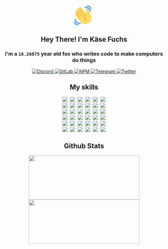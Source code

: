 <div><p align=center><img src=./resources/images/wave.gif width=64px height=64px></p><h2 align=center>Hey There! I'm Käse Fuchs</h2><h3 align=center>I'm a <code>18.26875</code> year old fox who writes code to make computers do things</h3><p align=center><a href=https://discord.com/users/507526681125322772><img alt=Discord src="https://img.shields.io/badge/Discord-5865F2?logo=discord&logoColor=white&style=flat-square#295ddf4c82f0fe2437d8857dc14c9282"> </a><a href=https://gitlab.com/kasefuchs><img alt=GitLab src="https://img.shields.io/badge/GitLab-330F63?logo=gitlab&logoColor=white&style=flat-square#295ddf4c82f0fe2437d8857dc14c9282"> </a><a href=https://npmjs.com/~kasefuchs><img alt=NPM src="https://img.shields.io/badge/NPM-CB3837?logo=npm&logoColor=white&style=flat-square#295ddf4c82f0fe2437d8857dc14c9282"> </a><a href=https://t.me/kasefuchs><img alt=Telegram src="https://img.shields.io/badge/Telegram-2CA5E0?logo=telegram&logoColor=white&style=flat-square#295ddf4c82f0fe2437d8857dc14c9282"> </a><a href=https://twitter.com/kasefuchs><img alt=Twitter src="https://img.shields.io/badge/Twitter-1DA1F2?logo=twitter&logoColor=white&style=flat-square#295ddf4c82f0fe2437d8857dc14c9282"></a></p><h2 align=center>My skills</h2><p align=center><a href=https://aws.amazon.com/ ><picture><source srcset="https://skillicons.dev/icons?i=aws&theme=dark#295ddf4c82f0fe2437d8857dc14c9282" media="(prefers-color-scheme: dark)"><source srcset="https://skillicons.dev/icons?i=aws&theme=light#295ddf4c82f0fe2437d8857dc14c9282" media="(prefers-color-scheme: light), (prefers-color-scheme: no-preference)"><img src="https://skillicons.dev/icons?i=aws&theme=light#295ddf4c82f0fe2437d8857dc14c9282"></picture></a>&nbsp;&nbsp;<a href=https://en.wikipedia.org/wiki/Bash_(Unix_shell)><picture><source srcset="https://skillicons.dev/icons?i=bash&theme=dark#295ddf4c82f0fe2437d8857dc14c9282" media="(prefers-color-scheme: dark)"><source srcset="https://skillicons.dev/icons?i=bash&theme=light#295ddf4c82f0fe2437d8857dc14c9282" media="(prefers-color-scheme: light), (prefers-color-scheme: no-preference)"><img src="https://skillicons.dev/icons?i=bash&theme=light#295ddf4c82f0fe2437d8857dc14c9282"></picture></a>&nbsp;&nbsp;<a href=https://discord.com/developers/docs><picture><source srcset="https://skillicons.dev/icons?i=bots&theme=dark#295ddf4c82f0fe2437d8857dc14c9282" media="(prefers-color-scheme: dark)"><source srcset="https://skillicons.dev/icons?i=bots&theme=light#295ddf4c82f0fe2437d8857dc14c9282" media="(prefers-color-scheme: light), (prefers-color-scheme: no-preference)"><img src="https://skillicons.dev/icons?i=bots&theme=light#295ddf4c82f0fe2437d8857dc14c9282"></picture></a>&nbsp;&nbsp;<a href=https://www.cloudflare.com/ ><picture><source srcset="https://skillicons.dev/icons?i=cloudflare&theme=dark#295ddf4c82f0fe2437d8857dc14c9282" media="(prefers-color-scheme: dark)"><source srcset="https://skillicons.dev/icons?i=cloudflare&theme=light#295ddf4c82f0fe2437d8857dc14c9282" media="(prefers-color-scheme: light), (prefers-color-scheme: no-preference)"><img src="https://skillicons.dev/icons?i=cloudflare&theme=light#295ddf4c82f0fe2437d8857dc14c9282"></picture></a>&nbsp;&nbsp;<a href=https://en.wikipedia.org/wiki/CSS><picture><source srcset="https://skillicons.dev/icons?i=css&theme=dark#295ddf4c82f0fe2437d8857dc14c9282" media="(prefers-color-scheme: dark)"><source srcset="https://skillicons.dev/icons?i=css&theme=light#295ddf4c82f0fe2437d8857dc14c9282" media="(prefers-color-scheme: light), (prefers-color-scheme: no-preference)"><img src="https://skillicons.dev/icons?i=css&theme=light#295ddf4c82f0fe2437d8857dc14c9282"></picture></a>&nbsp;&nbsp;<a href=https://www.docker.com/ ><picture><source srcset="https://skillicons.dev/icons?i=docker&theme=dark#295ddf4c82f0fe2437d8857dc14c9282" media="(prefers-color-scheme: dark)"><source srcset="https://skillicons.dev/icons?i=docker&theme=light#295ddf4c82f0fe2437d8857dc14c9282" media="(prefers-color-scheme: light), (prefers-color-scheme: no-preference)"><img src="https://skillicons.dev/icons?i=docker&theme=light#295ddf4c82f0fe2437d8857dc14c9282"></picture></a><br><a href=https://www.electronjs.org/ ><picture><source srcset="https://skillicons.dev/icons?i=electron&theme=dark#295ddf4c82f0fe2437d8857dc14c9282" media="(prefers-color-scheme: dark)"><source srcset="https://skillicons.dev/icons?i=electron&theme=light#295ddf4c82f0fe2437d8857dc14c9282" media="(prefers-color-scheme: light), (prefers-color-scheme: no-preference)"><img src="https://skillicons.dev/icons?i=electron&theme=light#295ddf4c82f0fe2437d8857dc14c9282"></picture></a>&nbsp;&nbsp;<a href=https://expressjs.com/ ><picture><source srcset="https://skillicons.dev/icons?i=express&theme=dark#295ddf4c82f0fe2437d8857dc14c9282" media="(prefers-color-scheme: dark)"><source srcset="https://skillicons.dev/icons?i=express&theme=light#295ddf4c82f0fe2437d8857dc14c9282" media="(prefers-color-scheme: light), (prefers-color-scheme: no-preference)"><img src="https://skillicons.dev/icons?i=express&theme=light#295ddf4c82f0fe2437d8857dc14c9282"></picture></a>&nbsp;&nbsp;<a href=https://www.figma.com/ ><picture><source srcset="https://skillicons.dev/icons?i=figma&theme=dark#295ddf4c82f0fe2437d8857dc14c9282" media="(prefers-color-scheme: dark)"><source srcset="https://skillicons.dev/icons?i=figma&theme=light#295ddf4c82f0fe2437d8857dc14c9282" media="(prefers-color-scheme: light), (prefers-color-scheme: no-preference)"><img src="https://skillicons.dev/icons?i=figma&theme=light#295ddf4c82f0fe2437d8857dc14c9282"></picture></a>&nbsp;&nbsp;<a href=https://firebase.google.com/ ><picture><source srcset="https://skillicons.dev/icons?i=firebase&theme=dark#295ddf4c82f0fe2437d8857dc14c9282" media="(prefers-color-scheme: dark)"><source srcset="https://skillicons.dev/icons?i=firebase&theme=light#295ddf4c82f0fe2437d8857dc14c9282" media="(prefers-color-scheme: light), (prefers-color-scheme: no-preference)"><img src="https://skillicons.dev/icons?i=firebase&theme=light#295ddf4c82f0fe2437d8857dc14c9282"></picture></a>&nbsp;&nbsp;<a href=https://flask.palletsprojects.com/ ><picture><source srcset="https://skillicons.dev/icons?i=flask&theme=dark#295ddf4c82f0fe2437d8857dc14c9282" media="(prefers-color-scheme: dark)"><source srcset="https://skillicons.dev/icons?i=flask&theme=light#295ddf4c82f0fe2437d8857dc14c9282" media="(prefers-color-scheme: light), (prefers-color-scheme: no-preference)"><img src="https://skillicons.dev/icons?i=flask&theme=light#295ddf4c82f0fe2437d8857dc14c9282"></picture></a>&nbsp;&nbsp;<a href=https://cloud.google.com/ ><picture><source srcset="https://skillicons.dev/icons?i=gcp&theme=dark#295ddf4c82f0fe2437d8857dc14c9282" media="(prefers-color-scheme: dark)"><source srcset="https://skillicons.dev/icons?i=gcp&theme=light#295ddf4c82f0fe2437d8857dc14c9282" media="(prefers-color-scheme: light), (prefers-color-scheme: no-preference)"><img src="https://skillicons.dev/icons?i=gcp&theme=light#295ddf4c82f0fe2437d8857dc14c9282"></picture></a><br><a href=https://git-scm.com/ ><picture><source srcset="https://skillicons.dev/icons?i=git&theme=dark#295ddf4c82f0fe2437d8857dc14c9282" media="(prefers-color-scheme: dark)"><source srcset="https://skillicons.dev/icons?i=git&theme=light#295ddf4c82f0fe2437d8857dc14c9282" media="(prefers-color-scheme: light), (prefers-color-scheme: no-preference)"><img src="https://skillicons.dev/icons?i=git&theme=light#295ddf4c82f0fe2437d8857dc14c9282"></picture></a>&nbsp;&nbsp;<a href=https://github.com/ ><picture><source srcset="https://skillicons.dev/icons?i=github&theme=dark#295ddf4c82f0fe2437d8857dc14c9282" media="(prefers-color-scheme: dark)"><source srcset="https://skillicons.dev/icons?i=github&theme=light#295ddf4c82f0fe2437d8857dc14c9282" media="(prefers-color-scheme: light), (prefers-color-scheme: no-preference)"><img src="https://skillicons.dev/icons?i=github&theme=light#295ddf4c82f0fe2437d8857dc14c9282"></picture></a>&nbsp;&nbsp;<a href=https://gitlab.com/ ><picture><source srcset="https://skillicons.dev/icons?i=gitlab&theme=dark#295ddf4c82f0fe2437d8857dc14c9282" media="(prefers-color-scheme: dark)"><source srcset="https://skillicons.dev/icons?i=gitlab&theme=light#295ddf4c82f0fe2437d8857dc14c9282" media="(prefers-color-scheme: light), (prefers-color-scheme: no-preference)"><img src="https://skillicons.dev/icons?i=gitlab&theme=light#295ddf4c82f0fe2437d8857dc14c9282"></picture></a>&nbsp;&nbsp;<a href=https://www.heroku.com/ ><picture><source srcset="https://skillicons.dev/icons?i=heroku&theme=dark#295ddf4c82f0fe2437d8857dc14c9282" media="(prefers-color-scheme: dark)"><source srcset="https://skillicons.dev/icons?i=heroku&theme=light#295ddf4c82f0fe2437d8857dc14c9282" media="(prefers-color-scheme: light), (prefers-color-scheme: no-preference)"><img src="https://skillicons.dev/icons?i=heroku&theme=light#295ddf4c82f0fe2437d8857dc14c9282"></picture></a>&nbsp;&nbsp;<a href=https://en.wikipedia.org/wiki/HTML><picture><source srcset="https://skillicons.dev/icons?i=html&theme=dark#295ddf4c82f0fe2437d8857dc14c9282" media="(prefers-color-scheme: dark)"><source srcset="https://skillicons.dev/icons?i=html&theme=light#295ddf4c82f0fe2437d8857dc14c9282" media="(prefers-color-scheme: light), (prefers-color-scheme: no-preference)"><img src="https://skillicons.dev/icons?i=html&theme=light#295ddf4c82f0fe2437d8857dc14c9282"></picture></a>&nbsp;&nbsp;<a href=https://en.wikipedia.org/wiki/JavaScript><picture><source srcset="https://skillicons.dev/icons?i=js&theme=dark#295ddf4c82f0fe2437d8857dc14c9282" media="(prefers-color-scheme: dark)"><source srcset="https://skillicons.dev/icons?i=js&theme=light#295ddf4c82f0fe2437d8857dc14c9282" media="(prefers-color-scheme: light), (prefers-color-scheme: no-preference)"><img src="https://skillicons.dev/icons?i=js&theme=light#295ddf4c82f0fe2437d8857dc14c9282"></picture></a><br><a href=https://en.wikipedia.org/wiki/Linux><picture><source srcset="https://skillicons.dev/icons?i=linux&theme=dark#295ddf4c82f0fe2437d8857dc14c9282" media="(prefers-color-scheme: dark)"><source srcset="https://skillicons.dev/icons?i=linux&theme=light#295ddf4c82f0fe2437d8857dc14c9282" media="(prefers-color-scheme: light), (prefers-color-scheme: no-preference)"><img src="https://skillicons.dev/icons?i=linux&theme=light#295ddf4c82f0fe2437d8857dc14c9282"></picture></a>&nbsp;&nbsp;<a href=https://mui.com/ ><picture><source srcset="https://skillicons.dev/icons?i=materialui&theme=dark#295ddf4c82f0fe2437d8857dc14c9282" media="(prefers-color-scheme: dark)"><source srcset="https://skillicons.dev/icons?i=materialui&theme=light#295ddf4c82f0fe2437d8857dc14c9282" media="(prefers-color-scheme: light), (prefers-color-scheme: no-preference)"><img src="https://skillicons.dev/icons?i=materialui&theme=light#295ddf4c82f0fe2437d8857dc14c9282"></picture></a>&nbsp;&nbsp;<a href=https://en.wikipedia.org/wiki/Markdown><picture><source srcset="https://skillicons.dev/icons?i=md&theme=dark#295ddf4c82f0fe2437d8857dc14c9282" media="(prefers-color-scheme: dark)"><source srcset="https://skillicons.dev/icons?i=md&theme=light#295ddf4c82f0fe2437d8857dc14c9282" media="(prefers-color-scheme: light), (prefers-color-scheme: no-preference)"><img src="https://skillicons.dev/icons?i=md&theme=light#295ddf4c82f0fe2437d8857dc14c9282"></picture></a>&nbsp;&nbsp;<a href=https://www.mongodb.com/ ><picture><source srcset="https://skillicons.dev/icons?i=mongodb&theme=dark#295ddf4c82f0fe2437d8857dc14c9282" media="(prefers-color-scheme: dark)"><source srcset="https://skillicons.dev/icons?i=mongodb&theme=light#295ddf4c82f0fe2437d8857dc14c9282" media="(prefers-color-scheme: light), (prefers-color-scheme: no-preference)"><img src="https://skillicons.dev/icons?i=mongodb&theme=light#295ddf4c82f0fe2437d8857dc14c9282"></picture></a>&nbsp;&nbsp;<a href=https://www.mysql.com/ ><picture><source srcset="https://skillicons.dev/icons?i=mysql&theme=dark#295ddf4c82f0fe2437d8857dc14c9282" media="(prefers-color-scheme: dark)"><source srcset="https://skillicons.dev/icons?i=mysql&theme=light#295ddf4c82f0fe2437d8857dc14c9282" media="(prefers-color-scheme: light), (prefers-color-scheme: no-preference)"><img src="https://skillicons.dev/icons?i=mysql&theme=light#295ddf4c82f0fe2437d8857dc14c9282"></picture></a>&nbsp;&nbsp;<a href=https://nextjs.org/ ><picture><source srcset="https://skillicons.dev/icons?i=nextjs&theme=dark#295ddf4c82f0fe2437d8857dc14c9282" media="(prefers-color-scheme: dark)"><source srcset="https://skillicons.dev/icons?i=nextjs&theme=light#295ddf4c82f0fe2437d8857dc14c9282" media="(prefers-color-scheme: light), (prefers-color-scheme: no-preference)"><img src="https://skillicons.dev/icons?i=nextjs&theme=light#295ddf4c82f0fe2437d8857dc14c9282"></picture></a><br><a href=https://nodejs.org/en/ ><picture><source srcset="https://skillicons.dev/icons?i=nodejs&theme=dark#295ddf4c82f0fe2437d8857dc14c9282" media="(prefers-color-scheme: dark)"><source srcset="https://skillicons.dev/icons?i=nodejs&theme=light#295ddf4c82f0fe2437d8857dc14c9282" media="(prefers-color-scheme: light), (prefers-color-scheme: no-preference)"><img src="https://skillicons.dev/icons?i=nodejs&theme=light#295ddf4c82f0fe2437d8857dc14c9282"></picture></a>&nbsp;&nbsp;<a href=https://www.postgresql.org/ ><picture><source srcset="https://skillicons.dev/icons?i=postgres&theme=dark#295ddf4c82f0fe2437d8857dc14c9282" media="(prefers-color-scheme: dark)"><source srcset="https://skillicons.dev/icons?i=postgres&theme=light#295ddf4c82f0fe2437d8857dc14c9282" media="(prefers-color-scheme: light), (prefers-color-scheme: no-preference)"><img src="https://skillicons.dev/icons?i=postgres&theme=light#295ddf4c82f0fe2437d8857dc14c9282"></picture></a>&nbsp;&nbsp;<a href=https://learn.microsoft.com/en-us/powershell/ ><picture><source srcset="https://skillicons.dev/icons?i=powershell&theme=dark#295ddf4c82f0fe2437d8857dc14c9282" media="(prefers-color-scheme: dark)"><source srcset="https://skillicons.dev/icons?i=powershell&theme=light#295ddf4c82f0fe2437d8857dc14c9282" media="(prefers-color-scheme: light), (prefers-color-scheme: no-preference)"><img src="https://skillicons.dev/icons?i=powershell&theme=light#295ddf4c82f0fe2437d8857dc14c9282"></picture></a>&nbsp;&nbsp;<a href=https://www.python.org/ ><picture><source srcset="https://skillicons.dev/icons?i=py&theme=dark#295ddf4c82f0fe2437d8857dc14c9282" media="(prefers-color-scheme: dark)"><source srcset="https://skillicons.dev/icons?i=py&theme=light#295ddf4c82f0fe2437d8857dc14c9282" media="(prefers-color-scheme: light), (prefers-color-scheme: no-preference)"><img src="https://skillicons.dev/icons?i=py&theme=light#295ddf4c82f0fe2437d8857dc14c9282"></picture></a>&nbsp;&nbsp;<a href=https://www.raspberrypi.org/ ><picture><source srcset="https://skillicons.dev/icons?i=raspberrypi&theme=dark#295ddf4c82f0fe2437d8857dc14c9282" media="(prefers-color-scheme: dark)"><source srcset="https://skillicons.dev/icons?i=raspberrypi&theme=light#295ddf4c82f0fe2437d8857dc14c9282" media="(prefers-color-scheme: light), (prefers-color-scheme: no-preference)"><img src="https://skillicons.dev/icons?i=raspberrypi&theme=light#295ddf4c82f0fe2437d8857dc14c9282"></picture></a>&nbsp;&nbsp;<a href=https://reactjs.org/ ><picture><source srcset="https://skillicons.dev/icons?i=react&theme=dark#295ddf4c82f0fe2437d8857dc14c9282" media="(prefers-color-scheme: dark)"><source srcset="https://skillicons.dev/icons?i=react&theme=light#295ddf4c82f0fe2437d8857dc14c9282" media="(prefers-color-scheme: light), (prefers-color-scheme: no-preference)"><img src="https://skillicons.dev/icons?i=react&theme=light#295ddf4c82f0fe2437d8857dc14c9282"></picture></a><br><a href=https://redux.js.org/ ><picture><source srcset="https://skillicons.dev/icons?i=redux&theme=dark#295ddf4c82f0fe2437d8857dc14c9282" media="(prefers-color-scheme: dark)"><source srcset="https://skillicons.dev/icons?i=redux&theme=light#295ddf4c82f0fe2437d8857dc14c9282" media="(prefers-color-scheme: light), (prefers-color-scheme: no-preference)"><img src="https://skillicons.dev/icons?i=redux&theme=light#295ddf4c82f0fe2437d8857dc14c9282"></picture></a>&nbsp;&nbsp;<a href=https://en.wikipedia.org/wiki/Regular_expression><picture><source srcset="https://skillicons.dev/icons?i=regex&theme=dark#295ddf4c82f0fe2437d8857dc14c9282" media="(prefers-color-scheme: dark)"><source srcset="https://skillicons.dev/icons?i=regex&theme=light#295ddf4c82f0fe2437d8857dc14c9282" media="(prefers-color-scheme: light), (prefers-color-scheme: no-preference)"><img src="https://skillicons.dev/icons?i=regex&theme=light#295ddf4c82f0fe2437d8857dc14c9282"></picture></a>&nbsp;&nbsp;<a href=https://en.wikipedia.org/wiki/Sass_(stylesheet_language)><picture><source srcset="https://skillicons.dev/icons?i=sass&theme=dark#295ddf4c82f0fe2437d8857dc14c9282" media="(prefers-color-scheme: dark)"><source srcset="https://skillicons.dev/icons?i=sass&theme=light#295ddf4c82f0fe2437d8857dc14c9282" media="(prefers-color-scheme: light), (prefers-color-scheme: no-preference)"><img src="https://skillicons.dev/icons?i=sass&theme=light#295ddf4c82f0fe2437d8857dc14c9282"></picture></a>&nbsp;&nbsp;<a href=https://www.typescriptlang.org/ ><picture><source srcset="https://skillicons.dev/icons?i=ts&theme=dark#295ddf4c82f0fe2437d8857dc14c9282" media="(prefers-color-scheme: dark)"><source srcset="https://skillicons.dev/icons?i=ts&theme=light#295ddf4c82f0fe2437d8857dc14c9282" media="(prefers-color-scheme: light), (prefers-color-scheme: no-preference)"><img src="https://skillicons.dev/icons?i=ts&theme=light#295ddf4c82f0fe2437d8857dc14c9282"></picture></a>&nbsp;&nbsp;<a href=https://unity.com/ ><picture><source srcset="https://skillicons.dev/icons?i=unity&theme=dark#295ddf4c82f0fe2437d8857dc14c9282" media="(prefers-color-scheme: dark)"><source srcset="https://skillicons.dev/icons?i=unity&theme=light#295ddf4c82f0fe2437d8857dc14c9282" media="(prefers-color-scheme: light), (prefers-color-scheme: no-preference)"><img src="https://skillicons.dev/icons?i=unity&theme=light#295ddf4c82f0fe2437d8857dc14c9282"></picture></a>&nbsp;&nbsp;<a href=https://workers.cloudflare.com/ ><picture><source srcset="https://skillicons.dev/icons?i=workers&theme=dark#295ddf4c82f0fe2437d8857dc14c9282" media="(prefers-color-scheme: dark)"><source srcset="https://skillicons.dev/icons?i=workers&theme=light#295ddf4c82f0fe2437d8857dc14c9282" media="(prefers-color-scheme: light), (prefers-color-scheme: no-preference)"><img src="https://skillicons.dev/icons?i=workers&theme=light#295ddf4c82f0fe2437d8857dc14c9282"></picture></a><br></p><h2 align=center>Github Stats</h2><p align=center><picture><source srcset="https://github-readme-stats-kasefuchs.vercel.app/api/?count_private=true&hide_border=true&hide_rank=true&line_height=20&hide_title=true&username=Kasefuchs&theme=dark#295ddf4c82f0fe2437d8857dc14c9282" media="(prefers-color-scheme: dark)"><source srcset="https://github-readme-stats-kasefuchs.vercel.app/api/?count_private=true&hide_border=true&hide_rank=true&line_height=20&hide_title=true&username=Kasefuchs&theme=light#295ddf4c82f0fe2437d8857dc14c9282" media="(prefers-color-scheme: light), (prefers-color-scheme: no-preference)"><img align=middle width=350 height=140 src="https://github-readme-stats-kasefuchs.vercel.app/api/?count_private=true&hide_border=true&hide_rank=true&line_height=20&hide_title=true&username=Kasefuchs&theme=light#295ddf4c82f0fe2437d8857dc14c9282"></picture><picture><source srcset="https://github-readme-stats-kasefuchs.vercel.app/api/top-langs/?count_private=true&hide_border=true&layout=compact&username=Kasefuchs&theme=dark#295ddf4c82f0fe2437d8857dc14c9282" media="(prefers-color-scheme: dark)"><source srcset="https://github-readme-stats-kasefuchs.vercel.app/api/top-langs/?count_private=true&hide_border=true&layout=compact&username=Kasefuchs&theme=light#295ddf4c82f0fe2437d8857dc14c9282" media="(prefers-color-scheme: light), (prefers-color-scheme: no-preference)"><img align=middle width=350 height=140 src="https://github-readme-stats-kasefuchs.vercel.app/api/top-langs/?count_private=true&hide_border=true&layout=compact&username=Kasefuchs&theme=light#295ddf4c82f0fe2437d8857dc14c9282"></picture></p><img src="https://hit.yhype.me/github/profile?user_id=64592097#295ddf4c82f0fe2437d8857dc14c9282" alt=""></div>